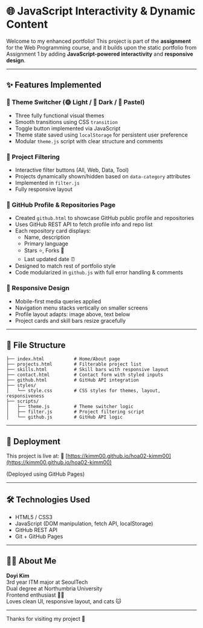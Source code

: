 # 🌐 JavaScript Interactivity & Dynamic Content

Welcome to my enhanced portfolio! This project is part of the **assignment** for the Web Programming course, and it builds upon the static portfolio from Assignment 1 by adding **JavaScript-powered interactivity** and **responsive design**.

---

## ✨ Features Implemented

### 🎨 Theme Switcher (🌞 Light / 🌙 Dark / 🧁 Pastel)
- Three fully functional visual themes
- Smooth transitions using CSS `transition`
- Toggle button implemented via JavaScript
- Theme state saved using `localStorage` for persistent user preference
- Modular `theme.js` script with clear structure and comments

### 📁 Project Filtering
- Interactive filter buttons (All, Web, Data, Tool)
- Projects dynamically shown/hidden based on `data-category` attributes
- Implemented in `filter.js`
- Fully responsive layout

### 🐙 GitHub Profile & Repositories Page
- Created `github.html` to showcase GitHub public profile and repositories
- Uses GitHub REST API to fetch profile info and repo list
- Each repository card displays:
  - Name, description
  - Primary language
  - Stars ⭐, Forks 🍴
  - Last updated date ⏰
- Designed to match rest of portfolio style
- Code modularized in `github.js` with full error handling & comments

### 📱 Responsive Design
- Mobile-first media queries applied
- Navigation menu stacks vertically on smaller screens
- Profile layout adapts: image above, text below
- Project cards and skill bars resize gracefully

---

## 📂 File Structure
```
├── index.html           # Home/About page
├── projects.html        # Filterable project list
├── skills.html          # Skill bars with responsive layout
├── contact.html         # Contact form with styled inputs
├── github.html          # GitHub API integration
├── styles/
│   └── style.css        # CSS styles for themes, layout, responsiveness
├── scripts/
│   ├── theme.js         # Theme switcher logic
│   ├── filter.js        # Project filtering script
│   └── github.js        # GitHub API logic
```

---

## 🚀 Deployment
This project is live at:
🔗 [https://kimm00.github.io/hoa02-kimm00](https://kimm00.github.io/hoa02-kimm00)

(Deployed using GitHub Pages)

---

## 🛠️ Technologies Used
- HTML5 / CSS3
- JavaScript (DOM manipulation, fetch API, localStorage)
- GitHub REST API
- Git + GitHub Pages

---

## 🙋‍♀️ About Me
**Doyi Kim**  
3rd year ITM major at SeoulTech  
Dual degree at Northumbria University  
Frontend enthusiast 👩‍💻  
Loves clean UI, responsive layout, and cats 🐱

---

Thanks for visiting my project 💙
